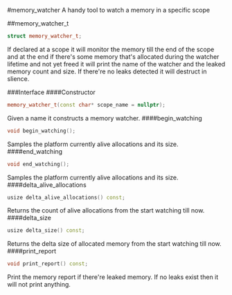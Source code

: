 #memory_watcher
A handy tool to watch a memory in a specific scope

##memory_watcher_t
```C++
struct memory_watcher_t;
```
If declared at a scope it will monitor the memory till the end of the scope and at the end if there's some memory that's allocated during the watcher lifetime and not yet freed it will print the name of the watcher and the leaked memory count and size. If there're no leaks detected it will destruct in slience.

###Interface
####Constructor
```C++
memory_watcher_t(const char* scope_name = nullptr);
```
Given a name it constructs a memory watcher.
####begin_watching
```C++
void begin_watching();
```
Samples the platform currently alive allocations and its size.
####end_watching
```C++
void end_watching();
```
Samples the platform currently alive allocations and its size.
####delta_alive_allocations
```C++
usize delta_alive_allocations() const;
```
Returns the count of alive allocations from the start watching till now.
####delta_size
```C++
usize delta_size() const;
```
Returns the delta size of allocated memory from the start watching till now.
####print_report
```c++
void print_report() const;
```
Print the memory report if there're leaked memory. If no leaks exist then it will not print anything.